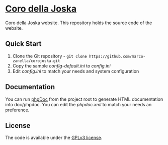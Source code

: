 # [Coro della Joska](http://corojoska.altervista.org)

Coro della Joska website. This repository holds the source code of the website.

## Quick Start
1. Clone the Git repository - `git clone https://github.com/marco-zanella/corojoska.git`
2. Copy the sample _config-default.ini_ to _config.ini_
3. Edit _config.ini_ to match your needs and system configuration

## Documentation
You can run [phpDoc](https://www.phpdoc.org/) from the project root to generate
HTML documentation into doc/phpdoc. You can edit the _phpdoc.xml_ to match your
needs an preference.

## License
The code is available under the [GPLv3 license](LICENSE).
